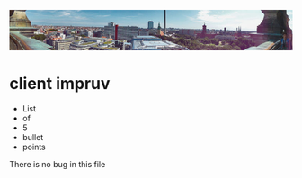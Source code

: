  ![banner](img/berlin.jpg)

 # client impruv

- List
- of
- 5
- bullet
- points


There is no bug in this file
